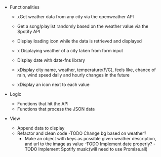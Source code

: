 - Functionalities
  - xGet weather data from any city via the openweather API
  - Get a song/playlist randomly based on the weather value via the Spotify API
  - Display loading icon while the data is retrieved and displayed

  - x Displaying weather of a city taken from form input
  - Display date with date-fns library
  - xDisplay city name, weather, temperature(F/C), feels like, chance of rain, wind speed daily and hourly changes in the future
  - xDisplay an icon next to each value

- Logic
    - Functions that hit the API
    - Functions that process the JSON data
- View
    - Append data to display
    
  <!-- - Append values of forecast to display -->
  <!-- - Style change scale button -->
  <!-- - Implement loading screen -->
    <!-- - Set translucid background -->
    <!-- - Set timeout until the timer ends (Promise.race) -->
  <!-- - Style layout -->
  - Refactor and clean code
  -TODO Change bg based on weather?
    - Make an object with keys as possible given weather description, and url to the image as value
  -TODO Implement date properly?
  -TODO Implement Spotify music(will need to use Promise.all)
